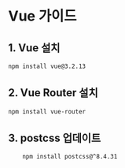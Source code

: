 # Vue 가이드
## 1. Vue 설치
```bash
npm install vue@3.2.13
```

## 2. Vue Router 설치
```bash
npm install vue-router
```

## 3. postcss 업데이트
```bash
    npm install postcss@^8.4.31
```